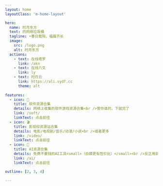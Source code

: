 ```yaml
---
layout: home
layoutClass: 'm-home-layout'

hero:
  name: 时月东方
  text: 的网络垃圾桶
  tagline: ☀️春日载阳，福履齐长
  image:
    src: /logo.png
    alt: 时月东方
  actions:
    - text: 在线塔罗
      link: /akn
    - text: 在线六爻
      link: ly
    - text: 时月云
      link: https://ali.sydf.cc
      theme: alt
      
features:
  - icon: 🧩
    title: 软件资源合集
    details: 网络上收集的软件游戏资源合集<br />管你谁的，下就完了
    link: /soft/
    linkText: 点击前往
  - icon: 🎬
    title: 影视综资源站合集
    details: 电影/电视剧/音乐/动漫/小说<br />或者更多
    link: /video/
    linkText: 点击前往
  - icon: 🤖
    title: AI资源合集
    details: 免费不要钱的AI工具<small>（白嫖更有性价比）</small><br />反正用就完了
    link: /ai/
    linkText: 点击前往

outline: [2, 3, 4]
    
---
```

<script setup>
import { NAV_DATA } from './data'
</script>
<style src="./index.scss"></style>

<MNavLinks v-for="{title, items} in NAV_DATA" :title="title" :items="items"/>

<br />

<style>
/*爱的魔力转圈圈*/
.m-home-layout .image-src:hover {
  transform: translate(-50%, -50%) rotate(666turn);
  transition: transform 59s 1s cubic-bezier(0.3, 0, 0.8, 1);
}

.m-home-layout .details small {
  opacity: 0.8;
}

.m-home-layout .bottom-small {
  display: block;
  margin-top: 2em;
  text-align: right;
}
</style>
